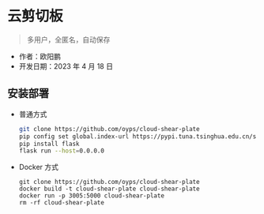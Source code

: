 # 云剪切板

> 多用户，全匿名，自动保存

- 作者：欧阳鹏
- 开发日期：2023 年 4 月 18 日

## 安装部署

- 普通方式

    ```bash
    git clone https://github.com/oyps/cloud-shear-plate
    pip config set global.index-url https://pypi.tuna.tsinghua.edu.cn/simple
    pip install flask
    flask run --host=0.0.0.0
    ```
- Docker 方式

    ```
    git clone https://github.com/oyps/cloud-shear-plate
    docker build -t cloud-shear-plate cloud-shear-plate
    docker run -p 3005:5000 cloud-shear-plate
    rm -rf cloud-shear-plate
    ```
